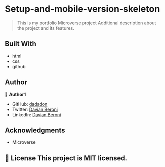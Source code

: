 # Setup-and-mobile-version-skeleton

> This is my portfolio Microverse project
Additional description about the project and its features.

## Built With

- html
- css
- github

## Author
👤 **Author1**

- GitHub: [dadadon](https://github.com/dadadon)
- Twitter: [Davian Beroni](https://twitter.com/davianberoni)
- LinkedIn: [Davian Beroni](https://www.linkedin.com/in/davian-beroni-502351b7/)

## Acknowledgments

- Microverse

## 📝 License This project is MIT licensed. 